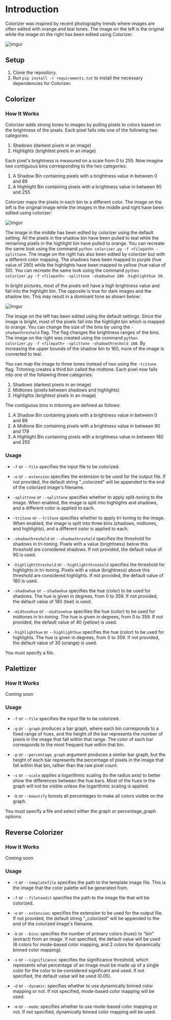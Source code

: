 # Introduction

Colorizer was inspired by recent photography trends where images are often edited with orange and teal tones. The image on the left is the original while the image on the right has been edited using Colorizer.

![Imgur](https://imgur.com/yyRh52s.jpg)

## Setup

1. Clone the repository.
2. Run `pip install -r requirements.txt` to install the necessary dependencies for Colorizer.

## Colorizer

### How It Works

Colorizer adds strong tones to images by pulling pixels to colors based on the brightness of the pixels. Each pixel falls into one of the following two categories:

1. Shadows (darkest pixels in an image)
2. Highlights (brightest pixels in an image)

Each pixel's brightness is measured on a scale from 0 to 255. Now imagine two contiguous bins corresponding to the two categories:

1. A Shadow Bin containing pixels with a brightness value in between 0 and 89
2. A Highlight Bin containing pixels with a brightness value in between 90 and 255

Colorizer maps the pixels in each bin to a different color. The image on the left is the original image while the images in the middle and right have been edited using colorizer:

![Imgur](https://imgur.com/WVKt0TV.jpg)

The image in the middle has been edited by colorizer using the default setting. All the pixels in the shadow bin have been pulled to teal while the remaining pixels in the highlight bin have pulled to orange. You can recreate the same look using the command `python colorizer.py -f <filepath> -splittone`. The image on the right has also been edited by colorizer but with a different color mapping. The shadows have been mapped to purple (hue value of 280) while the highlights have been mapped to yellow (hue value of 50). You can recreate the same look using the command `python colorizer.py -f <filepath> -splittone -shadowhue 280 -highlighthue 50`.

In bright pictures, most of the pixels will have a high brightness value and fall into the highlight bin. The opposite is true for dark images and the shadow bin. This may result in a dominant tone as shown below:

![Imgur](https://imgur.com/0pG0N1P.jpg)

The image on the left has been edited using the default settings. Since the image is bright, most of the pixels fall into the highlight bin which is mapped to orange. You can change the size of the bins by using the `-shadowthreshold` flag. The flag changes the brightness ranges of the bins. The image on the right was created using the command `python colorizer.py -f <filepath> -splittone -shadowthreshold 160`. By increasing the upper bounds of the shadow bin to 160, more of the image is converted to teal.

You can map the image to three tones instead of two using the `-tritone` flag. Tritoning creates a third bin called the midtone. Each pixel now falls into one of the following three categories:

1. Shadows (darkest pixels in an image)
2. Midtones (pixels between shadows and highlights)
3. Highlights (brightest pixels in an image)

The contiguous bins in tritoning are defined as follows:

1. A Shadow Bin containing pixels with a brightness value in between 0 and 89
2. A Midtone Bin containing pixels with a brightness value in between 90 and 179
3. A Highlight Bin containing pixels with a brightness value in between 180 and 255

### Usage

- `-f` or `--file` specifies the input file to be colorized.

- `-e` or `--extension` specifies the extension to be used for the output file. If not provided, the default string "_colorized" will be appended to the end of the colorized image's filename.

- `-splittone` or `--splittone` specifies whether to apply split-toning to the image. When enabled, the image is split into highlights and shadows, and a different color is applied to each.

- `-tritone` or `--tritone` specifies whether to apply tri-toning to the image. When enabled, the image is split into three bins (shadows, midtones, and highlights), and a different color is applied to each.

- `-shadowthreshold` or `--shadowthreshold` specifies the threshold for shadows in tri-toning. Pixels with a value (brightness) below this threshold are considered shadows. If not provided, the default value of 90 is used.

- `-highlightthreshold` or `--highlightthreshold` specifies the threshold for highlights in tri-toning. Pixels with a value (brightness) above this threshold are considered highlights. If not provided, the default value of 180 is used.

- `-shadowhue` or `--shadowhue` specifies the hue (color) to be used for shadows. The hue is given in degrees, from 0 to 359. If not provided, the default value of 180 (teal) is used.

- `-midtonehue` or `--midtonehue` specifies the hue (color) to be used for midtones in tri-toning. The hue is given in degrees, from 0 to 359. If not provided, the default value of 40 (yellow) is used.

- `-highlighthue` or `--highlighthue` specifies the hue (color) to be used for highlights. The hue is given in degrees, from 0 to 359. If not provided, the default value of 30 (orange) is used.

You must specify a file.

## Palettizer

### How It Works

Coming soon

### Usage

- `-f` or `--file` specifies the input file to be colorized.

- `-g` or `--graph` produces a bar graph, where each bin corresponds to a fixed range of hues, and the height of the bar represents the number of pixels in the image that fall within that range. The color of each bar corresponds to the most frequent hue within that bin.

- `-p` or `--percentage_graph` argument produces a similar bar graph, but the height of each bar represents the percentage of pixels in the image that fall within that bin, rather than the raw pixel count.

- `-s` or `--scale` applies a logarithmic scaling (to the radius axis) to better show the differences between the hue bars. Most of the hues in the graph will not be visible unless the logarithmic scaling is applied.

- `-b` or `--beautify` boosts all percentages to make all colors visible on the graph.

You must specify a file and select either the graph or percentage_graph options.


## Reverse Colorizer

### How It Works

Coming soon

### Usage

- `-t` or `--templatefile` specifies the path to the template image file. This is the image that the color palette will be generated from.

- `-f` or `--filetoedit` specifies the path to the image file that will be colorized.

- `-e` or `--extension`: specifies the extension to be used for the output file. If not provided, the default string "_colorized" will be appended to the end of the colorized image's filename.

- `-b` or `--bins`: specifies the number of primary colors (hues) to "bin" (extract) from an image. If not specified, the default value will be used (6 colors for mode-based color mapping, and 2 colors for dynamically binned color mapping).

- `-s` or `--significance`: specifies the significance threshold, which represents what percentage of an image must be made up of a single color for the color to be considered significant and used. If not specified, the default value will be used (0.05).

- `-d` or `--dynamic`: specifies whether to use dynamically binned color mapping or not. If not specified, mode-based color mapping will be used.

- `-m` or `--mode`: specifies whether to use mode-based color mapping or not. If not specified, dynamically binned color mapping will be used.



